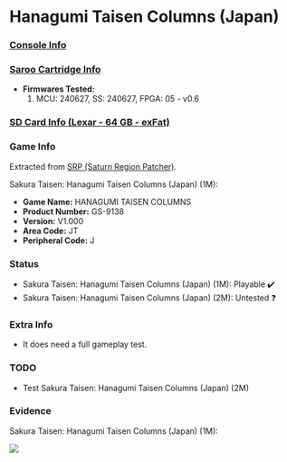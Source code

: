 # Hanagumi Taisen Columns (Japan)

### [Console Info](../../../../../Info/Consoles/VA13/README.md)

### [Saroo Cartridge Info](../../../../../Info/Cartridges/GuangzhouSanStarOnlineShop/1.6/README.md)

- <b>Firmwares Tested:</b>
  1. MCU: 240627, SS: 240627, FPGA: 05 - v0.6

### [SD Card Info (Lexar - 64 GB - exFat)](../../../../../Info/SdCards/Lexar/64GB/exfat/README.md)

### Game Info

Extracted from [SRP (Saturn Region Patcher)](https://segaxtreme.net/resources/saturn-region-patcher.81/download).

Sakura Taisen: Hanagumi Taisen Columns (Japan) (1M):

- <b>Game Name:</b> HANAGUMI TAISEN COLUMNS
- <b>Product Number:</b> GS-9138
- <b>Version:</b> V1.000
- <b>Area Code:</b> JT
- <b>Peripheral Code:</b> J

### Status

- Sakura Taisen: Hanagumi Taisen Columns (Japan) (1M): Playable :heavy_check_mark:
- Sakura Taisen: Hanagumi Taisen Columns (Japan) (2M): Untested :question:

### Extra Info

- It does need a full gameplay test.

### TODO

- Test Sakura Taisen: Hanagumi Taisen Columns (Japan) (2M)

### Evidence

Sakura Taisen: Hanagumi Taisen Columns (Japan) (1M):

[![](https://img.youtube.com/vi/2vpR634O0C8/0.jpg)](https://www.youtube.com/watch?v=2vpR634O0C8)
